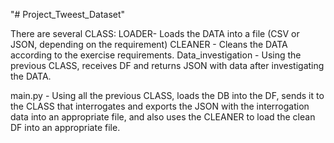 "# Project_Tweest_Dataset" 

There are several CLASS:
LOADER- Loads the DATA into a file (CSV or JSON, depending on the requirement)
CLEANER - Cleans the DATA according to the exercise requirements.
Data_investigation - Using the previous CLASS, receives DF and returns JSON with data after investigating the DATA.

main.py - Using all the previous CLASS, loads the DB into the DF, sends it to the CLASS that interrogates and exports the JSON with the interrogation data into an appropriate file, and also uses the CLEANER to load the clean DF into an appropriate file.
